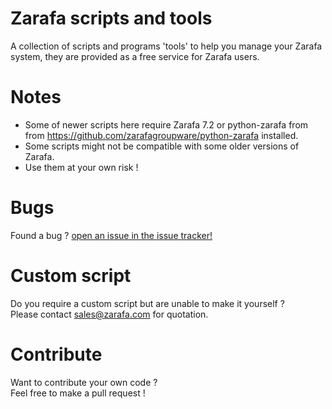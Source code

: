 Zarafa scripts and tools
=====
A collection of scripts and programs 'tools' to help you manage your Zarafa system, they are provided as a free service for Zarafa users.

Notes
====
- Some of newer scripts here require Zarafa 7.2 or python-zarafa from from https://github.com/zarafagroupware/python-zarafa installed.
- Some scripts might not be compatible with some older versions of Zarafa.
- Use them at your own risk !

Bugs
====
Found a bug ? [open an issue in the issue tracker!](https://github.com/zarafagroupware/zarafa-tools/issues/new "Create an issue")
  
Custom script
===
Do you require a custom script but are unable to make it yourself ?  
Please contact sales@zarafa.com for quotation.

Contribute
====
Want to contribute your own code ?  
Feel free to make a pull request !